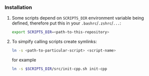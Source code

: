 ### Installation

1. Some scripts depend on `SCRIPTS_DIR` environment variable being defined,
   therefore put this in your `.bashrc`/`.zshrc`/`...`:

	```bash
	export SCRIPTS_DIR=<path-to-this-repository>
	```

2. To simpify calling scripts create symlinks:

	```bash
	ln -s <path-to-particular-script> <script-name>
	```

	for example

	```bash
	ln -s $SCRIPTS_DIR/src/init-cpp.sh init-cpp
	```
